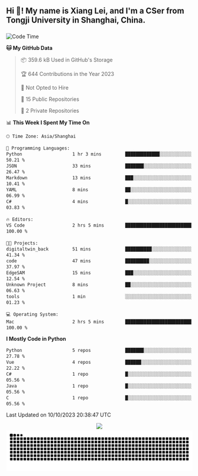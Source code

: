 <h2 align="left">Hi 👋! My name is Xiang Lei, and I'm a CSer from Tongji University in Shanghai, China.</h2>

###

<!--START_SECTION:waka-->
![Code Time](http://img.shields.io/badge/Code%20Time-240%20hrs%2027%20mins-blue)

**🐱 My GitHub Data** 

> 📦 359.6 kB Used in GitHub's Storage 
 > 
> 🏆 644 Contributions in the Year 2023
 > 
> 🚫 Not Opted to Hire
 > 
> 📜 15 Public Repositories 
 > 
> 🔑 2 Private Repositories 
 > 
📊 **This Week I Spent My Time On** 

```text
🕑︎ Time Zone: Asia/Shanghai

💬 Programming Languages: 
Python                   1 hr 3 mins         █████████████░░░░░░░░░░░░   50.21 % 
JSON                     33 mins             ███████░░░░░░░░░░░░░░░░░░   26.47 % 
Markdown                 13 mins             ███░░░░░░░░░░░░░░░░░░░░░░   10.41 % 
YAML                     8 mins              ██░░░░░░░░░░░░░░░░░░░░░░░   06.99 % 
C#                       4 mins              █░░░░░░░░░░░░░░░░░░░░░░░░   03.83 % 

🔥 Editors: 
VS Code                  2 hrs 5 mins        █████████████████████████   100.00 % 

🐱‍💻 Projects: 
digitaltwin_back         51 mins             ██████████░░░░░░░░░░░░░░░   41.34 % 
code                     47 mins             █████████░░░░░░░░░░░░░░░░   37.97 % 
EdgeSAM                  15 mins             ███░░░░░░░░░░░░░░░░░░░░░░   12.54 % 
Unknown Project          8 mins              ██░░░░░░░░░░░░░░░░░░░░░░░   06.63 % 
tools                    1 min               ░░░░░░░░░░░░░░░░░░░░░░░░░   01.23 % 

💻 Operating System: 
Mac                      2 hrs 5 mins        █████████████████████████   100.00 % 
```

**I Mostly Code in Python** 

```text
Python                   5 repos             ███████░░░░░░░░░░░░░░░░░░   27.78 % 
Vue                      4 repos             ██████░░░░░░░░░░░░░░░░░░░   22.22 % 
C#                       1 repo              █░░░░░░░░░░░░░░░░░░░░░░░░   05.56 % 
Java                     1 repo              █░░░░░░░░░░░░░░░░░░░░░░░░   05.56 % 
C                        1 repo              █░░░░░░░░░░░░░░░░░░░░░░░░   05.56 % 
```




 Last Updated on 10/10/2023 20:38:47 UTC
<!--END_SECTION:waka-->

<div align="center">
  <img src="https://github-readme-stats.vercel.app/api?username=Lei00764&show_icons=true&theme=radical" />
 </div>

 <div align="center">

<picture>
  <source media="(prefers-color-scheme: dark)" srcset="https://raw.githubusercontent.com/Lei00764/Lei00764/output/github-contribution-grid-snake-dark.svg">
  <source media="(prefers-color-scheme: light)" srcset="https://raw.githubusercontent.com/Lei00764/Lei00764/output/github-contribution-grid-snake.svg">
  <img alt="github contribution grid snake animation" src="https://raw.githubusercontent.com/Lei00764/Lei00764/output/github-contribution-grid-snake.svg">
</picture>

</div>




